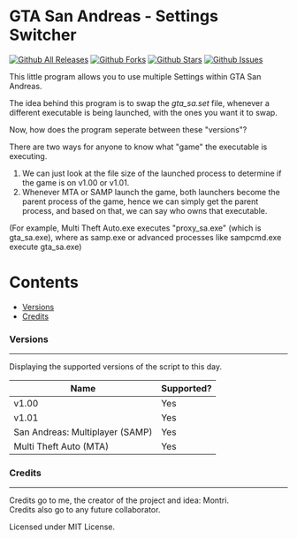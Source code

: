 # GTA San Andreas - Settings Switcher


[![Github All Releases](https://img.shields.io/github/downloads/Montrii/GTASA-SettingsSwitcher/total.svg)]()
[![Github Forks](https://img.shields.io/github/forks/Montrii/GTASA-SettingsSwitcher)]()
[![Github Stars](https://img.shields.io/github/stars/Montrii/GTASA-SettingsSwitcher)]()
[![Github Issues](https://img.shields.io/github/issues/Montrii/GTASA-SettingsSwitcher)]()

This little program allows you to use multiple Settings within GTA San Andreas.

The idea behind this program is to swap the *gta_sa.set* file, whenever a different executable is being launched,
with the ones you want it to swap.

Now, how does the program seperate between these "versions"?

There are two ways for anyone to know what "game" the executable is executing.

1) We can just look at the file size of the launched process to determine if the game is on v1.00 or v1.01.
2) Whenever MTA or SAMP launch the game, both launchers become the parent process of the game, hence we can simply get the parent process, 
and based on that, we can say who owns that executable.

(For example, Multi Theft Auto.exe executes "proxy_sa.exe" (which is gta_sa.exe), where as samp.exe or advanced processes like sampcmd.exe execute gta_sa.exe)


Contents
========

* [Versions](#versions)
* [Credits](#credits)



### Versions
---

Displaying the supported versions of the script to this day.

| Name                           | Supported? |
|--------------------------------|------------|
| v1.00 | Yes        |
| v1.01   | Yes  |
| San Andreas: Multiplayer (SAMP)  | Yes  |
| Multi Theft Auto (MTA)   | Yes  |



### Credits
---

Credits go to me, the creator of the project and idea: Montri.   
Credits also go to any future collaborator.

Licensed under MIT License.





